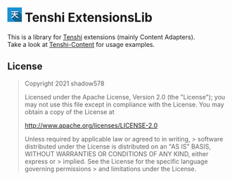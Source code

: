 # ![App Icon](.github/res/app-icon.png) Tenshi ExtensionsLib
This is a library for [Tenshi](https://github.com/Tenshiorg/Tenshi) extensions (mainly Content Adapters).<br>
Take a look at [Tenshi-Content](https://github.com/Tenshiorg/Tenshi-Content) for usage examples.

## License
> Copyright 2021 shadow578
> 
> Licensed under the Apache License, Version 2.0 (the "License");
> you may not use this file except in compliance with the License.
> You may obtain a copy of the License at
> 
> http://www.apache.org/licenses/LICENSE-2.0
> 
> Unless required by applicable law or agreed to in writing, > software
> distributed under the License is distributed on an "AS IS" BASIS,
> WITHOUT WARRANTIES OR CONDITIONS OF ANY KIND, either express or > implied.
> See the License for the specific language governing permissions > and
> limitations under the License.
